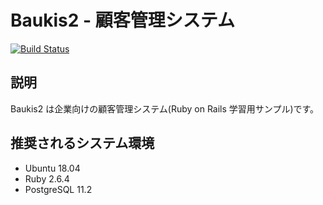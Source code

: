 # Baukis2 - 顧客管理システム

[![Build Status](https://travis-ci.org/sabmeua/baukis2.svg?branch=master)](https://travis-ci.org/sabmeua/baukis2)

## 説明

Baukis2 は企業向けの顧客管理システム(Ruby on Rails 学習用サンプル)です。

## 推奨されるシステム環境

* Ubuntu 18.04
* Ruby 2.6.4
* PostgreSQL 11.2
